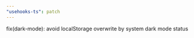 ```yaml
---
"usehooks-ts": patch
---
```


fix(dark-mode): avoid localStorage overwrite by system dark mode status
